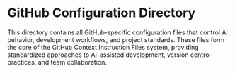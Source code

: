 # GitHub Configuration Directory


This directory contains all GitHub-specific configuration files that control AI behavior, development workflows, and project standards. These files form the core of the GitHub Context Instruction Files system, providing standardized approaches to AI-assisted development, version control practices, and team collaboration.
